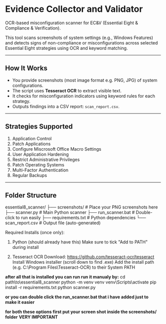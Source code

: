 # Evidence Collector and Validator

OCR-based misconfiguration scanner for EC&V (Essential Eight & Compliance & Verification).

This tool scans screenshots of system settings (e.g., Windows Features) and detects signs of non-compliance or misconfigurations across selected Essential Eight strategies using OCR and keyword matching.

---

## How It Works

- You provide screenshots (most image format e.g. PNG, JPG) of system configurations.
- The script uses **Tesseract OCR** to extract visible text.
- It checks for misconfiguration indicators using keyword rules for each strategy.
- Outputs findings into a CSV report: `scan_report.csv`.

---

## Strategies Supported

1. Application Control 
2. Patch Applications 
3. Configure Miscrosoft Office Macro Settings  
4. User Application Hardening
5. Restrict Administrative Privileges
6. Patch Operating Systems
7. Multi-Factor Authentication
8. Regular Backups

---

## Folder Structure

essential8_scanner/
├── screenshots/ # Place your PNG screenshots here
├── scanner.py # Main Python scanner
├── run_scanner.bat # Double-click to run easily
├── requirements.txt # Python dependencies
└── scan_report.csv # Output file (auto-generated)

Required Installs (once only):
1. Python (should already have this)
      Make sure to tick "Add to PATH" during install

2. Tesseract OCR
      Download: https://github.com/tesseract-ocr/tesseract
      Install Windows installer (scroll down to find .exe)
      Add the install path (e.g. C:\Program Files\Tesseract-OCR) to their System PATH
   
**after all that is installed you can run run it manualy by:**
cd path\to\essential8_scanner
python -m venv venv
venv\Scripts\activate
pip install -r requirements.txt
python scanner.py

**or you can double click the run_scanner.bat that i have added just to make it easier**

**for both these options first put your screen shot inside the screenshots/ folder**  **VERY IMPORTANT**
